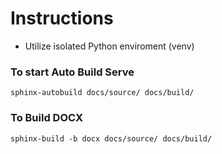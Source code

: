 # Instructions 

- Utilize isolated Python enviroment (venv)


### To start Auto Build Serve 


```
sphinx-autobuild docs/source/ docs/build/
```

### To Build DOCX 


```
sphinx-build -b docx docs/source/ docs/build/
```